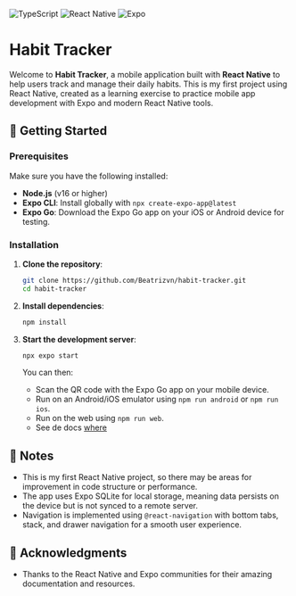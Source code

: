 ![TypeScript](https://img.shields.io/badge/TypeScript-007ACC?style=flat-square&logo=typescript&logoColor=white) ![React Native](https://img.shields.io/badge/React_Native-61DAFB?style=flat-square&logo=react&logoColor=white) ![Expo](https://img.shields.io/badge/Expo-000020?style=flat-square&logo=expo&logoColor=white)
# Habit Tracker

Welcome to **Habit Tracker**, a mobile application built with **React Native** to help users track and manage their daily habits. This is my first project using React Native, created as a learning exercise to practice mobile app development with Expo and modern React Native tools.

## 🚀 Getting Started

### Prerequisites

Make sure you have the following installed:
- **Node.js** (v16 or higher)
- **Expo CLI**: Install globally with `npx create-expo-app@latest`
- **Expo Go**: Download the Expo Go app on your iOS or Android device for testing.

### Installation

1. **Clone the repository**:
   ```bash
   git clone https://github.com/Beatrizvn/habit-tracker.git
   cd habit-tracker
   ```

2. **Install dependencies**:
   ```bash
   npm install
   ```

3. **Start the development server**:
   ```bash
   npx expo start
   ```
   You can then:
   - Scan the QR code with the Expo Go app on your mobile device.
   - Run on an Android/iOS emulator using `npm run android` or `npm run ios`.
   - Run on the web using `npm run web`.
   - See de docs [where](https://docs.expo.dev/)

## 📝 Notes

- This is my first React Native project, so there may be areas for improvement in code structure or performance.
- The app uses Expo SQLite for local storage, meaning data persists on the device but is not synced to a remote server.
- Navigation is implemented using `@react-navigation` with bottom tabs, stack, and drawer navigation for a smooth user experience.


## 🙌 Acknowledgments

- Thanks to the React Native and Expo communities for their amazing documentation and resources.
